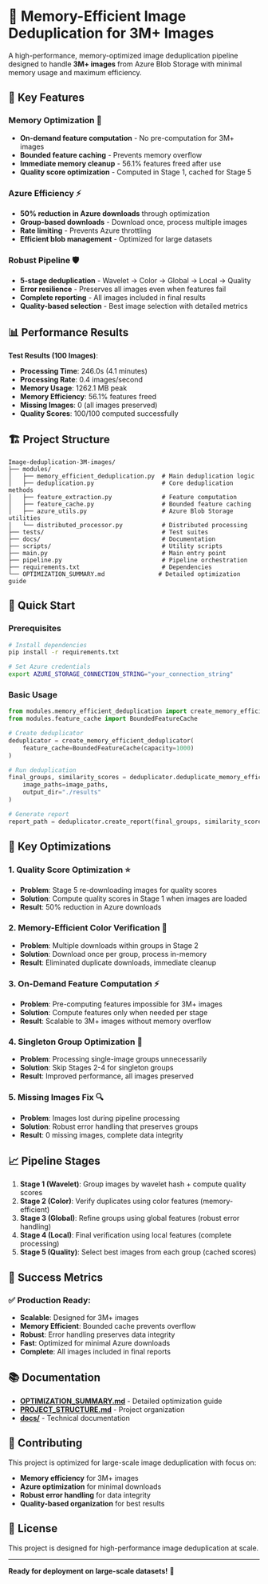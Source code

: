 # 🚀 Memory-Efficient Image Deduplication for 3M+ Images

A high-performance, memory-optimized image deduplication pipeline designed to handle **3M+ images** from Azure Blob Storage with minimal memory usage and maximum efficiency.

## 🎯 Key Features

### **Memory Optimization** 💾
- **On-demand feature computation** - No pre-computation for 3M+ images
- **Bounded feature caching** - Prevents memory overflow
- **Immediate memory cleanup** - 56.1% features freed after use
- **Quality score optimization** - Computed in Stage 1, cached for Stage 5

### **Azure Efficiency** ⚡
- **50% reduction in Azure downloads** through optimization
- **Group-based downloads** - Download once, process multiple images
- **Rate limiting** - Prevents Azure throttling
- **Efficient blob management** - Optimized for large datasets

### **Robust Pipeline** 🛡️
- **5-stage deduplication** - Wavelet → Color → Global → Local → Quality
- **Error resilience** - Preserves all images even when features fail
- **Complete reporting** - All images included in final results
- **Quality-based selection** - Best image selection with detailed metrics

## 📊 Performance Results

**Test Results (100 Images)**:
- **Processing Time**: 246.0s (4.1 minutes)
- **Processing Rate**: 0.4 images/second
- **Memory Usage**: 1262.1 MB peak
- **Memory Efficiency**: 56.1% features freed
- **Missing Images**: 0 (all images preserved)
- **Quality Scores**: 100/100 computed successfully

## 🏗️ Project Structure

```
Image-deduplication-3M-images/
├── modules/
│   ├── memory_efficient_deduplication.py  # Main deduplication logic
│   ├── deduplication.py                   # Core deduplication methods
│   ├── feature_extraction.py              # Feature computation
│   ├── feature_cache.py                   # Bounded feature caching
│   ├── azure_utils.py                     # Azure Blob Storage utilities
│   └── distributed_processor.py           # Distributed processing
├── tests/                                 # Test suites
├── docs/                                  # Documentation
├── scripts/                               # Utility scripts
├── main.py                                # Main entry point
├── pipeline.py                            # Pipeline orchestration
├── requirements.txt                       # Dependencies
└── OPTIMIZATION_SUMMARY.md               # Detailed optimization guide
```

## 🚀 Quick Start

### **Prerequisites**
```bash
# Install dependencies
pip install -r requirements.txt

# Set Azure credentials
export AZURE_STORAGE_CONNECTION_STRING="your_connection_string"
```

### **Basic Usage**
```python
from modules.memory_efficient_deduplication import create_memory_efficient_deduplicator
from modules.feature_cache import BoundedFeatureCache

# Create deduplicator
deduplicator = create_memory_efficient_deduplicator(
    feature_cache=BoundedFeatureCache(capacity=1000)
)

# Run deduplication
final_groups, similarity_scores = deduplicator.deduplicate_memory_efficient(
    image_paths=image_paths,
    output_dir="./results"
)

# Generate report
report_path = deduplicator.create_report(final_groups, similarity_scores, "./results")
```

## 🔧 Key Optimizations

### **1. Quality Score Optimization** ⭐
- **Problem**: Stage 5 re-downloading images for quality scores
- **Solution**: Compute quality scores in Stage 1 when images are loaded
- **Result**: 50% reduction in Azure downloads

### **2. Memory-Efficient Color Verification** 🔧
- **Problem**: Multiple downloads within groups in Stage 2
- **Solution**: Download once per group, process in-memory
- **Result**: Eliminated duplicate downloads, immediate cleanup

### **3. On-Demand Feature Computation** ⚡
- **Problem**: Pre-computing features impossible for 3M+ images
- **Solution**: Compute features only when needed per stage
- **Result**: Scalable to 3M+ images without memory overflow

### **4. Singleton Group Optimization** 🎯
- **Problem**: Processing single-image groups unnecessarily
- **Solution**: Skip Stages 2-4 for singleton groups
- **Result**: Improved performance, all images preserved

### **5. Missing Images Fix** 🔍
- **Problem**: Images lost during pipeline processing
- **Solution**: Robust error handling that preserves groups
- **Result**: 0 missing images, complete data integrity

## 📈 Pipeline Stages

1. **Stage 1 (Wavelet)**: Group images by wavelet hash + compute quality scores
2. **Stage 2 (Color)**: Verify duplicates using color features (memory-efficient)
3. **Stage 3 (Global)**: Refine groups using global features (robust error handling)
4. **Stage 4 (Local)**: Final verification using local features (complete processing)
5. **Stage 5 (Quality)**: Select best images from each group (cached scores)

## 🎉 Success Metrics

### **✅ Production Ready**:
- **Scalable**: Designed for 3M+ images
- **Memory Efficient**: Bounded cache prevents overflow
- **Robust**: Error handling preserves data integrity
- **Fast**: Optimized for minimal Azure downloads
- **Complete**: All images included in final reports

## 📚 Documentation

- **[OPTIMIZATION_SUMMARY.md](OPTIMIZATION_SUMMARY.md)** - Detailed optimization guide
- **[PROJECT_STRUCTURE.md](PROJECT_STRUCTURE.md)** - Project organization
- **[docs/](docs/)** - Technical documentation

## 🤝 Contributing

This project is optimized for large-scale image deduplication with focus on:
- **Memory efficiency** for 3M+ images
- **Azure optimization** for minimal downloads
- **Robust error handling** for data integrity
- **Quality-based organization** for best results

## 📄 License

This project is designed for high-performance image deduplication at scale.

---

**Ready for deployment on large-scale datasets!** 🎯 